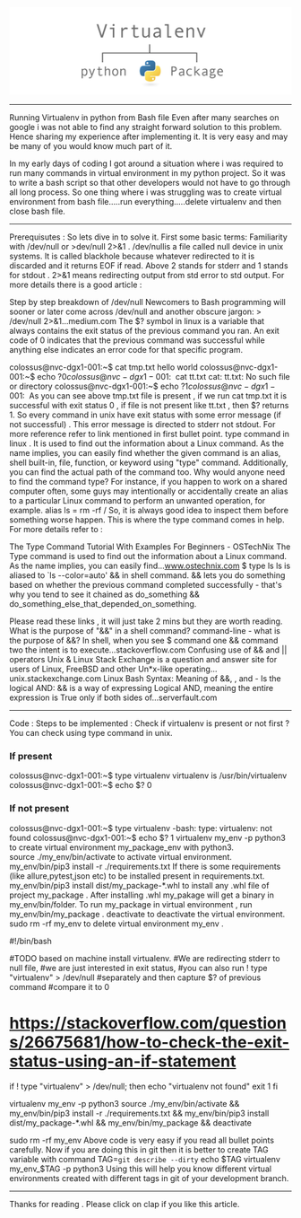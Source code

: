 ![alt text](/docs/assets/0_IGLjFlKFg4Eozmw8.png)

---

Running Virtualenv in python from Bash file
Even after many searches on google i was not able to find any straight forward solution to this problem. Hence sharing my experience after implementing it. It is very easy and may be many of you would know much part of it.

In my early days of coding I got around a situation where i was required to run many commands in virtual environment in my python project. So it was to write a bash script so that other developers would not have to go through all long process. So one thing where i was struggling was to create virtual environment from bash file…..run everything…..delete virtualenv and then close bash file.

---

Prerequisutes :
So lets dive in to solve it. First some basic terms:
Familiarity with /dev/null or >dev/null 2>&1 . /dev/nullis a file called null device in unix systems. It is called blackhole because whatever redirected to it is discarded and it returns EOF if read. Above 2 stands for stderr and 1 stands for stdout . 2>&1 means redirecting output from std error to std output. For more details there is a good article :

Step by step breakdown of /dev/null
Newcomers to Bash programming will sooner or later come across /dev/null and another obscure jargon: > /dev/null 2>&1…medium.com
The $? symbol in linux is a variable that always contains the exit status of the previous command you ran. An exit code of 0 indicates that the previous command was successful while anything else indicates an error code for that specific program.

colossus@nvc-dgx1-001:~$ cat tmp.txt
hello world
colossus@nvc-dgx1-001:~$ echo $?
0
colossus@nvc-dgx1-001:~$ cat tt.txt
cat: tt.txt: No such file or directory
colossus@nvc-dgx1-001:~$ echo $?
1
colossus@nvc-dgx1-001:~$
As you can see above tmp.txt file is present , if we run cat tmp.txt it is successful with exit status 0 , if file is not present like tt.txt , then $? returns 1. So every command in unix have exit status with some error message (if not successful) . This error message is directed to stderr not stdout. For more reference refer to link mentioned in first bullet point.
type command in linux . It is used to find out the information about a Linux command. As the name implies, you can easily find whether the given command is an alias, shell built-in, file, function, or keyword using "type" command. Additionally, you can find the actual path of the command too. Why would anyone need to find the command type? For instance, if you happen to work on a shared computer often, some guys may intentionally or accidentally create an alias to a particular Linux command to perform an unwanted operation, for example. alias ls = rm -rf / So, it is always good idea to inspect them before something worse happen. This is where the type command comes in help. For more details refer to :

The Type Command Tutorial With Examples For Beginners - OSTechNix
The Type command is used to find out the information about a Linux command. As the name implies, you can easily find…www.ostechnix.com
$ type ls
ls is aliased to `ls --color=auto'
&& in shell command. && lets you do something based on whether the previous command completed successfully - that's why you tend to see it chained as do_something && do_something_else_that_depended_on_something.

Please read these links , it will just take 2 mins but they are worth reading.
What is the purpose of "&&" in a shell command?
command-line - what is the purpose of &&? In shell, when you see $ command one && command two the intent is to execute…stackoverflow.com
Confusing use of && and || operators
Unix & Linux Stack Exchange is a question and answer site for users of Linux, FreeBSD and other Un*x-like operating…unix.stackexchange.com
Linux Bash Syntax: Meaning of &&, \, and -
Is the logical AND: && is a way of expressing Logical AND, meaning the entire expression is True only if both sides of…serverfault.com

---

Code :
Steps to be implemented :
Check if virtualenv is present or not first ? You can check using type command in unix.

### If present
colossus@nvc-dgx1-001:~$ type virtualenv
virtualenv is /usr/bin/virtualenv
colossus@nvc-dgx1-001:~$ echo $?
0
### If not present
colossus@nvc-dgx1-001:~$ type virtualenv
-bash: type: virtualenv: not found
colossus@nvc-dgx1-001:~$ echo $?
1
virtualenv my_env -p python3 to create virtual environment my_package_env with python3.
source ./my_env/bin/activate to activate virtual environment.
my_env/bin/pip3 install -r ./requirements.txt If there is some requirements (like allure,pytest,json etc) to be installed present in requirements.txt.
my_env/bin/pip3 install dist/my_package-*.whl to install any .whl file of project my_package .
After installing .whl my_pakage will get a binary in my_env/bin/folder.
To run my_package in virtual environment , run my_env/bin/my_package .
deactivate to deactivate the virtual environment.
sudo rm -rf my_env to delete virtual environment my_env .

#!/bin/bash

#TODO based on machine install virtualenv.
#We are redirecting stderr to null file,
#we are just interested in exit status,
#you can also run ! type "virtualenv" > /dev/null
#separately and then capture $? of previous command 
#compare it to 0
# https://stackoverflow.com/questions/26675681/how-to-check-the-exit-status-using-an-if-statement
if ! type "virtualenv" > /dev/null; then
       echo "virtualenv not found"
       exit 1
fi

virtualenv my_env -p python3
source ./my_env/bin/activate && my_env/bin/pip3 install -r ./requirements.txt && my_env/bin/pip3 install dist/my_package-*.whl && my_env/bin/my_package && deactivate

sudo rm -rf my_env
Above code is very easy if you read all bullet points carefully.
Now if you are doing this in git then it is better to create TAG variable with command
TAG=`git describe --dirty`
echo $TAG
virtualenv my_env_$TAG -p python3 
Using this will help you know different virtual environments created with different tags in git of your development branch.

---

Thanks for reading . Please click on clap if you like this article.
